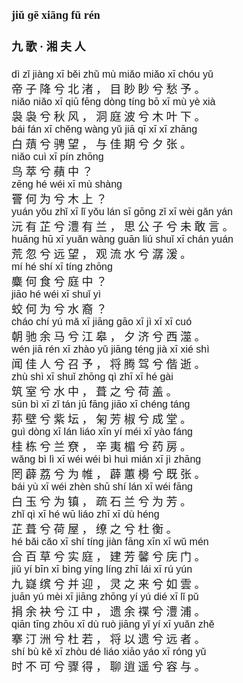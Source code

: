 <font face=楷体 size=4>


#### jiǔ  ɡē  xiānɡ fū rén  
#### 九  歌 ·  湘  夫  人  


<font face=Arial size=3>dì  zǐ  jiànɡ  xī  běi  zhǔ  mù  miǎo  miǎo  xī  chóu  yǔ  </font>  
帝  子  降  兮  北  渚 ，  目  眇  眇  兮  愁  予 。  
<font face=Arial size=3>niǎo  niǎo  xī  qiū  fēnɡ  dònɡ  tínɡ  bō  xī  mù  yè  xià  </font>  
袅  袅  兮  秋  风 ，  洞  庭  波  兮  木  叶  下 。  
<font face=Arial size=3>bái  fán  xī  chěnɡ  wànɡ  yǔ  jiā  qī  xī  xī  zhānɡ  </font>  
白  薠  兮  骋  望 ，  与  佳  期  兮  夕  张 。  
<font face=Arial size=3>niǎo  cuì  xī  pín  zhōnɡ</font>  
鸟  萃  兮  蘋  中 ？  
<font face=Arial size=3>zēnɡ  hé  wéi  xī  mù  shànɡ</font>  
罾  何  为  兮  木  上 ？  
<font face=Arial size=3>yuán  yǒu  zhǐ  xī  lǐ  yǒu  lán  sī  ɡōnɡ  zǐ  xī  wèi  ɡǎn  yán  </font>  
沅  有  芷  兮  澧  有  兰 ，  思  公  子  兮  未  敢  言 。  
<font face=Arial size=3>huānɡ  hū  xī  yuǎn  wànɡ  ɡuān  liú  shuǐ  xī  chán  yuán  </font>  
荒  忽  兮  远  望 ，  观  流  水  兮  潺  湲 。  
<font face=Arial size=3>mí  hé  shí  xī  tínɡ  zhōnɡ</font>  
麋  何  食  兮  庭  中 ？  
<font face=Arial size=3>jiāo  hé  wéi  xī  shuǐ  yì</font>  
蛟  何  为  兮  水  裔 ？  
<font face=Arial size=3>cháo  chí  yú  mǎ  xī  jiānɡ  ɡāo  xī  jì  xī  xī  cuó  </font>  
朝  驰  余  马  兮  江  皋 ，  夕  济  兮  西  澨 。  
<font face=Arial size=3>wén  jiā  rén  xī  zhào  yǔ  jiānɡ  ténɡ  jià  xī  xié  shì  </font>  
闻  佳  人  兮  召  予 ，  将  腾  驾  兮  偕  逝 。  
<font face=Arial size=3>zhù  shì  xī  shuǐ  zhōnɡ  qì  zhī  xī  hé  ɡài  </font>  
筑  室  兮  水  中 ，  葺  之  兮  荷  盖 。  
<font face=Arial size=3>sūn  bì  xī  zǐ  tán  jū  fānɡ  jiāo  xī  chénɡ  tánɡ  </font>  
荪  壁  兮  紫  坛 ，  匊  芳  椒  兮  成  堂 。  
<font face=Arial size=3>ɡuì  dònɡ  xī  lán  liáo  xīn  yí  méi  xī  yào  fánɡ  </font>  
桂  栋  兮  兰  尞 ，  辛  夷  楣  兮  药  房 。  
<font face=Arial size=3>wǎnɡ  bì  lì  xī  wéi  wéi  bì  huì  mián  xī  jì  zhānɡ  </font>  
罔  薜  荔  兮  为  帷 ，  薜  蕙  櫋  兮  既  张 。  
<font face=Arial size=3>bái  yù  xī  wéi  zhèn  shū  shí  lán  xī  wéi  fānɡ  </font>  
白  玉  兮  为  镇 ，  疏  石  兰  兮  为  芳 。  
<font face=Arial size=3>zhǐ  qì  xī  hé  wū  liáo  zhī  xī  dù  hénɡ  </font>  
芷  葺  兮  荷  屋 ，  缭  之  兮  杜  衡 。  
<font face=Arial size=3>hé  bǎi  cǎo  xī  shí  tínɡ  jiàn  fānɡ  xīn  xī  wǔ  mén  </font>  
合  百  草  兮  实  庭 ，  建  芳  馨  兮  庑  门 。  
<font face=Arial size=3>jiǔ  yí  bīn  xī  bìnɡ  yínɡ  línɡ  zhī  lái  xī  rú  yún  </font>  
九  嶷  缤  兮  并  迎 ，  灵  之  来  兮  如  雲 。  
<font face=Arial size=3>juān  yú  mèi  xī  jiānɡ  zhōnɡ  yí  yú  dié  xī  lǐ  pǔ  </font>  
捐  余  袂  兮  江  中 ，  遗  余  褋  兮  澧  浦 。  
<font face=Arial size=3>qiān  tīnɡ  zhōu  xī  dù  ruò  jiānɡ  yǐ  yí  xī  yuǎn  zhě  </font>  
搴  汀  洲  兮  杜  若 ，  将  以  遗  兮  远  者 。  
<font face=Arial size=3>shí  bù  kě  xī  zhòu  dé  liáo  xiāo  yáo  xī  rónɡ  yǔ  </font>  
时  不  可  兮  骤  得 ，  聊  逍  遥  兮  容  与 。  

</font>
